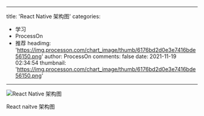 
---
title: 'React Native 架构图'
categories: 
 - 学习
 - ProcessOn
 - 推荐
headimg: 'https://img.processon.com/chart_image/thumb/6176bd2d0e3e7416bde56150.png'
author: ProcessOn
comments: false
date: 2021-11-19 02:34:54
thumbnail: 'https://img.processon.com/chart_image/thumb/6176bd2d0e3e7416bde56150.png'
---

<div>   
<img class="thumb" alt="React Native 架构图" src="https://img.processon.com/chart_image/thumb/6176bd2d0e3e7416bde56150.png" referrerpolicy="no-referrer">
<p>React naitve 架构图</p>  
</div>
            